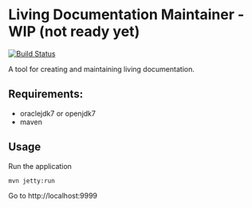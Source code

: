 Living Documentation Maintainer - WIP (not ready yet)
===================
[![Build Status](https://travis-ci.org/michaelszymczak/livingDocumentation.svg?branch=master)](https://travis-ci.org/michaelszymczak/livingDocumentation)

A tool for creating and maintaining living documentation.


Requirements:
-------------

- oraclejdk7 or openjdk7
- maven

Usage
------------
Run the application

    mvn jetty:run

Go to http://localhost:9999

